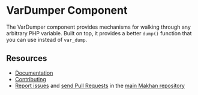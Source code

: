 VarDumper Component
===================

The VarDumper component provides mechanisms for walking through any arbitrary
PHP variable. Built on top, it provides a better `dump()` function that you
can use instead of `var_dump`.

Resources
---------

  * [Documentation](https://makhan.com/doc/current/components/var_dumper/introduction.html)
  * [Contributing](https://makhan.com/doc/current/contributing/index.html)
  * [Report issues](https://github.com/makhan/makhan/issues) and
    [send Pull Requests](https://github.com/makhan/makhan/pulls)
    in the [main Makhan repository](https://github.com/makhan/makhan)
